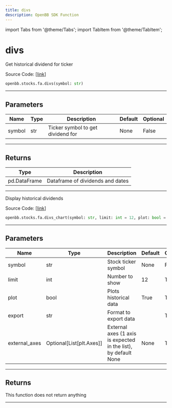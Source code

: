 ```yaml
---
title: divs
description: OpenBB SDK Function
---
```


import Tabs from '@theme/Tabs';
import TabItem from '@theme/TabItem';

# divs

<Tabs>
<TabItem value="model" label="Model" default>

Get historical dividend for ticker

Source Code: [[link](https://github.com/OpenBB-finance/OpenBBTerminal/tree/main/openbb_terminal/stocks/fundamental_analysis/yahoo_finance_model.py#L256)]

```python
openbb.stocks.fa.divs(symbol: str)
```

---

## Parameters

| Name | Type | Description | Default | Optional |
| ---- | ---- | ----------- | ------- | -------- |
| symbol | str | Ticker symbol to get dividend for | None | False |


---

## Returns

| Type | Description |
| ---- | ----------- |
| pd.DataFrame | Dataframe of dividends and dates |
---



</TabItem>
<TabItem value="view" label="Chart">

Display historical dividends

Source Code: [[link](https://github.com/OpenBB-finance/OpenBBTerminal/tree/main/openbb_terminal/stocks/fundamental_analysis/yahoo_finance_view.py#L185)]

```python
openbb.stocks.fa.divs_chart(symbol: str, limit: int = 12, plot: bool = True, export: str = "", external_axes: Optional[List[matplotlib.axes._axes.Axes]] = None)
```

---

## Parameters

| Name | Type | Description | Default | Optional |
| ---- | ---- | ----------- | ------- | -------- |
| symbol | str | Stock ticker symbol | None | False |
| limit | int | Number to show | 12 | True |
| plot | bool | Plots historical data | True | True |
| export | str | Format to export data |  | True |
| external_axes | Optional[List[plt.Axes]] | External axes (1 axis is expected in the list), by default None | None | True |


---

## Returns

This function does not return anything

---



</TabItem>
</Tabs>